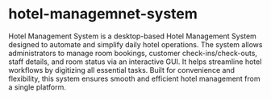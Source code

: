 # hotel-managemnet-system

Hotel Management System is a desktop-based Hotel Management System designed to automate and simplify daily hotel operations. The system allows administrators to manage room bookings, customer check-ins/check-outs, staff details, and room status via an interactive GUI. It helps streamline hotel workflows by digitizing all essential tasks. Built for convenience and flexibility, this system ensures smooth and efficient hotel management from a single platform.
